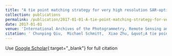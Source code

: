 ```yaml
---
title: "A tie point matching strategy for very high resolution SAR-optical stereogrammetry over urban areas"
collection: publications
permalink: /publication/2017-01-01-A-tie-point-matching-strategy-for-very-high-resolution-SAR-optical-stereogrammetry-over-urban-areas
date: 2017-01-01
venue: 'International Archives of the Photogrammetry, Remote Sensing and Spatial Information Sciences'
citation: ' Chunping Qiu,  Michael Schmitt,  Xiao Zhu, &quot;A tie point matching strategy for very high resolution SAR-optical stereogrammetry over urban areas.&quot; International Archives of the Photogrammetry, Remote Sensing and Spatial Information Sciences, 2017.'
---
```

Use [Google Scholar](https://scholar.google.com/scholar?q=A+tie+point+matching+strategy+for+very+high+resolution+SAR+optical+stereogrammetry+over+urban+areas){:target="_blank"} for full citation